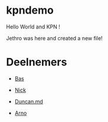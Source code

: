 # kpndemo

Hello World and KPN !

Jethro was here and created a new file!

# Deelnemers

* [Bas](Bas.md)
* [Nick](Nick.md)
* [Duncan.md](Duncan.md)



* [Arno](Arno.md)
